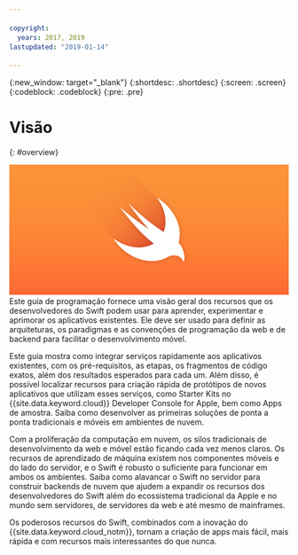 ```yaml
---

copyright:
  years: 2017, 2019
lastupdated: "2019-01-14"

---
```

{:new_window: target="_blank"}
{:shortdesc: .shortdesc}
{:screen: .screen}
{:codeblock: .codeblock}
{:pre: .pre}

# Visão
{: #overview}

![IBM Cloud](images/Swift_graphic.png)
<br>
Este guia de programação fornece uma visão geral dos recursos que os desenvolvedores do Swift podem usar para aprender, experimentar e aprimorar os aplicativos existentes. Ele deve ser usado para definir as arquiteturas, os paradigmas e as convenções de programação da web e de backend para facilitar o desenvolvimento móvel.

Este guia mostra como integrar serviços rapidamente aos aplicativos existentes, com os pré-requisitos, as etapas, os fragmentos de código exatos, além dos resultados esperados para cada um. Além disso, é possível localizar recursos para criação rápida de protótipos de novos aplicativos que utilizam esses serviços, como Starter Kits no {{site.data.keyword.cloud}} Developer Console for Apple, bem como Apps de amostra. Saiba como desenvolver as primeiras soluções de ponta a ponta tradicionais e móveis em ambientes de nuvem.

Com a proliferação da computação em nuvem, os silos tradicionais de desenvolvimento da web e móvel estão ficando cada vez menos claros. Os recursos de aprendizado de máquina existem nos componentes móveis e do lado do servidor, e o Swift é robusto o suficiente para funcionar em ambos os ambientes. Saiba como alavancar o Swift no servidor para construir backends de nuvem que ajudem a expandir os recursos dos desenvolvedores do Swift além do ecossistema tradicional da Apple e no mundo sem servidores, de servidores da web e até mesmo de mainframes.

Os poderosos recursos do Swift, combinados com a inovação do {{site.data.keyword.cloud_notm}}, tornam a criação de apps mais fácil, mais rápida e com recursos mais interessantes do que nunca.
